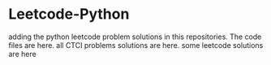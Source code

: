 # Leetcode-Python
adding the python leetcode problem solutions in this repositories. 
The code files are here.
all CTCI problems solutions are here.
some leetcode solutions are here























































































































































































































































































































































































































































































































































































































































































































































































































































































































































































































































































































